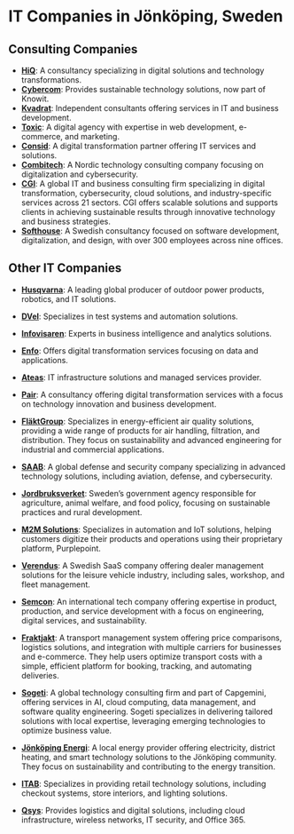 # IT Companies in Jönköping, Sweden

## Consulting Companies
- **[HiQ](https://hiq.se/)**: A consultancy specializing in digital solutions and technology transformations.
- **[Cybercom](https://www.knowit.se/)**: Provides sustainable technology solutions, now part of Knowit.
- **[Kvadrat](https://www.kvadrat.se/)**: Independent consultants offering services in IT and business development.
- **[Toxic](https://www.toxic.se/)**: A digital agency with expertise in web development, e-commerce, and marketing.
- **[Consid](https://consid.se/)**: A digital transformation partner offering IT services and solutions.
- **[Combitech](https://www.combitech.com/)**: A Nordic technology consulting company focusing on digitalization and cybersecurity.
- **[CGI](https://www.cgi.com/en/overview)**: A global IT and business consulting firm specializing in digital transformation, cybersecurity, cloud solutions, and industry-specific services across 21 sectors. CGI offers scalable solutions and supports clients in achieving sustainable results through innovative technology and business strategies.
- **[Softhouse](https://www.softhouse.se/)**: A Swedish consultancy focused on software development, digitalization, and design, with over 300 employees across nine offices.



## Other IT Companies
- **[Husqvarna](https://www.husqvarna.com/)**: A leading global producer of outdoor power products, robotics, and IT solutions.
- **[DVel](https://www.dvel.se/)**: Specializes in test systems and automation solutions.
- **[Infovisaren](https://www.infovisaren.se/)**: Experts in business intelligence and analytics solutions.
- **[Enfo](https://www.enfo.se/)**: Offers digital transformation services focusing on data and applications.
- **[Ateas](https://www.atea.se/)**: IT infrastructure solutions and managed services provider.
- **[Pair](https://pair.se/)**: A consultancy offering digital transformation services with a focus on technology innovation and business development.
- **[FläktGroup](https://www.flaktgroup.com/)**: Specializes in energy-efficient air quality solutions, providing a wide range of products for air handling, filtration, and distribution. They focus on sustainability and advanced engineering for industrial and commercial applications.
- **[SAAB](https://www.saab.com/)**: A global defense and security company specializing in advanced technology solutions, including aviation, defense, and cybersecurity.

- **[Jordbruksverket](https://jordbruksverket.se/languages/english)**: Sweden’s government agency responsible for agriculture, animal welfare, and food policy, focusing on sustainable practices and rural development.

- **[M2M Solutions](https://www.m2msolutions.se/)**: Specializes in automation and IoT solutions, helping customers digitize their products and operations using their proprietary platform, Purplepoint.

- **[Verendus](https://www.verendus.se/)**: A Swedish SaaS company offering dealer management solutions for the leisure vehicle industry, including sales, workshop, and fleet management.

- **[Semcon](https://www.semcon.com/)**: An international tech company offering expertise in product, production, and service development with a focus on engineering, digital services, and sustainability.

- **[Fraktjakt](https://www.fraktjakt.se/)**: A transport management system offering price comparisons, logistics solutions, and integration with multiple carriers for businesses and e-commerce. They help users optimize transport costs with a simple, efficient platform for booking, tracking, and automating deliveries.

- **[Sogeti](https://www.sogeti.com/)**: A global technology consulting firm and part of Capgemini, offering services in AI, cloud computing, data management, and software quality engineering. Sogeti specializes in delivering tailored solutions with local expertise, leveraging emerging technologies to optimize business value.

- **[Jönköping Energi](https://jonkopingenergi.se/)**: A local energy provider offering electricity, district heating, and smart technology solutions to the Jönköping community. They focus on sustainability and contributing to the energy transition.

- **[ITAB](https://www.itab.com/)**: Specializes in providing retail technology solutions, including checkout systems, store interiors, and lighting solutions.

- **[Qsys](https://www.qsys.se/)**: Provides logistics and digital solutions, including cloud infrastructure, wireless networks, IT security, and Office 365.


